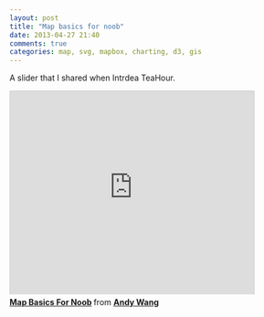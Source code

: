 ```yaml
---
layout: post
title: "Map basics for noob"
date: 2013-04-27 21:40
comments: true
categories: map, svg, mapbox, charting, d3, gis
---
```


A slider that I shared when Intrdea TeaHour.

<iframe src="http://www.slideshare.net/slideshow/embed_code/19540019" width="427" height="356" frameborder="0" marginwidth="0" marginheight="0" scrolling="no" style="border:1px solid #CCC;border-width:1px 1px 0;margin-bottom:5px" allowfullscreen webkitallowfullscreen mozallowfullscreen> </iframe> <div style="margin-bottom:5px"> <strong> <a href="http://www.slideshare.net/yorzi/map-basics-for-noob" title="Map Basics For Noob" target="_blank">Map Basics For Noob</a> </strong> from <strong><a href="http://www.slideshare.net/yorzi" target="_blank">Andy Wang</a></strong> </div>


